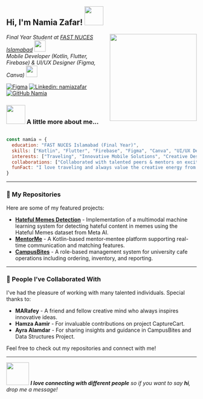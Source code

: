 <h2> Hi, I'm Namia Zafar! <img src="https://media.giphy.com/media/mGcNjsfWAjY5AEZNw6/giphy.gif" width="50"></h2>
<img align='right' src="https://media.giphy.com/media/ieyl9zmCjO4b4t6qoY/giphy.gif" width="230">

<p><em>
Final Year Student at <a href="https://nu.edu.pk/">FAST NUCES Islamabad</a> <img src="https://media.giphy.com/media/fYSnHlufseco8Fh93Z/giphy.gif" width="30"><br>
Mobile Developer (Kotlin, Flutter, Firebase) &amp; UI/UX Designer (Figma, Canva) <img src="https://media.giphy.com/media/WUlplcMpOCEmTGBtBW/giphy.gif" width="30">
</em></p>

[![Figma](https://img.shields.io/badge/figma-%23F24E1E.svg?style=for-the-badge&logo=figma&logoColor=white)](https://www.figma.com/@naimazafar)
[![Linkedin: namiazafar](https://img.shields.io/badge/-namiazafar-blue?style=flat-square&logo=Linkedin&logoColor=white&link=https://www.linkedin.com/in/your_linkedin/)](https://www.linkedin.com/in/naima-zafar/)
[![GitHub Namia](https://img.shields.io/github/followers/yourusername?label=follow&style=social)](https://github.com/NaimaaZafar)

### <img src="https://media.giphy.com/media/VgCDAzcKvsR6OM0uWg/giphy.gif" width="50"> A little more about me...

```javascript

const namia = {
  education: "FAST NUCES Islamabad (Final Year)",
  skills: ["Kotlin", "Flutter", "Firebase", "Figma", "Canva", "UI/UX Design"],
  interests: ["Traveling", "Innovative Mobile Solutions", "Creative Design"],
  collaborations: ["Collaborated with talented peers & mentors on exciting projects"],
  funFact: "I love traveling and always value the creative energy from working with friends like Taqwa!"
}

```
---

### 🚀 My Repositories

Here are some of my featured projects:
- [**Hateful Memes Detection**](https://github.com/NaimaaZafar/Hateful-Memes-ML-Project) - Implementation of a multimodal machine learning system for detecting hateful content in memes using the Hateful Memes dataset from Meta AI.
- [**MentorMe**](https://github.com/NaimaaZafar/MentorMe) - A Kotlin-based mentor-mentee platform supporting real-time communication and matching features.
- [**CampusBites**](https://github.com/NaimaaZafar/CampusBites) - A role-based management system for university cafe operations including ordering, inventory, and reporting.

---

### 🤝 People I’ve Collaborated With

I've had the pleasure of working with many talented individuals. Special thanks to:
- **MARafey** - A friend and fellow creative mind who always inspires innovative ideas.
- **Hamza Aamir** - For invaluable contributions on project CaptureCart.
- **Ayra Alamdar** - For sharing insights and guidance in CampusBites and Data Structures Project.

Feel free to check out my repositories and connect with me!

---

<img src="https://media.giphy.com/media/LnQjpWaON8nhr21vNW/giphy.gif" width="60"> <em><b>I love connecting with different people</b> so if you want to say <b>hi</b>, drop me a message!</em>

